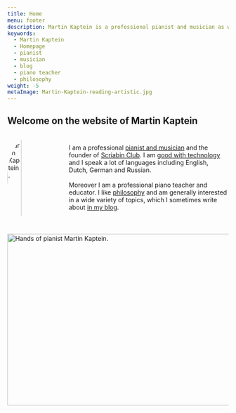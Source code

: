 ```yaml
---
title: Home
menu: footer
description: Martin Kaptein is a professional pianist and musician as well as the founder of Scriabin Club. Moreover, Martin is a professional piano teacher and educator. Martin is very good with technology and speaks a lot of languages.
keywords:
  - Martin Kaptein
  - Homepage
  - pianist
  - musician
  - blog
  - piano teacher
  - philosophy
weight: -5
metaImage: Martin-Kaptein-reading-artistic.jpg
---
```


## Welcome on the website of Martin Kaptein

<div style="display: flex; align-items: center; justify-content: center">
<img src="/images/martin-kaptein-profile.jpg" alt="Martin Kaptein." style="vertical-align:middle; border-radius: 50%; display: block; margin-right: auto; width: 25%;" width="200" height="200"/>
<p style="padding-left: 1em;">
I am a professional <a href="/music/">pianist and musician</a> and the founder of <a href="https://scriabinclub.com/">Scriabin Club</a>.
I am <a href="/tech/">good with technology</a> and I speak a lot of languages including English, Dutch, German and Russian.
<br/>
<br/>
Moreover I am a professional piano teacher and educator.
I like <a href="/tao/">philosophy</a> and am generally interested in a wide variety of topics, which I sometimes write about <a href="/blog/">in my blog</a>.
</p>
</div>

<img src="/images/hands-pianist-closeup-horizontal.jpg" alt="Hands of pianist Martin Kaptein." style="margin-top: 2em;" width="1000" height="391"/>
